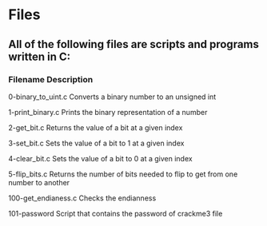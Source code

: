 # Files
## All of the following files are scripts and programs written in C:

### Filename	      Description

0-binary_to_uint.c  Converts a binary number to an unsigned int

1-print_binary.c    Prints the binary representation of a number

2-get_bit.c 	Returns the value of a bit at a given index

3-set_bit.c	    Sets the value of a bit to 1 at a given index

4-clear_bit.c   Sets the value of a bit to 0 at a given index

5-flip_bits.c   Returns the number of bits needed to flip to get from one number to another

100-get_endianess.c	    Checks the endianness

101-password        Script that contains the password of crackme3 file
